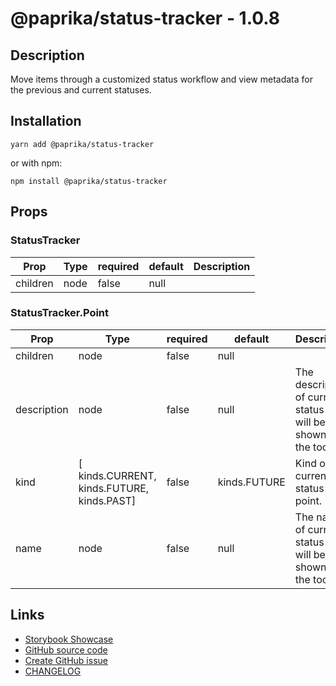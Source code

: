 <!-- start: Autogenerated - do not modify -->

# @paprika/status-tracker - 1.0.8

## Description

Move items through a customized status workflow and view metadata for the previous and current statuses.

## Installation

```
yarn add @paprika/status-tracker
```

or with npm:

```
npm install @paprika/status-tracker
```

## Props

### StatusTracker

| Prop     | Type | required | default | Description |
| -------- | ---- | -------- | ------- | ----------- |
| children | node | false    | null    |             |

### StatusTracker.Point

| Prop        | Type                                       | required | default      | Description                                                           |
| ----------- | ------------------------------------------ | -------- | ------------ | --------------------------------------------------------------------- |
| children    | node                                       | false    | null         |                                                                       |
| description | node                                       | false    | null         | The description of current status point will be shown in the tooltip. |
| kind        | [ kinds.CURRENT, kinds.FUTURE, kinds.PAST] | false    | kinds.FUTURE | Kind of current status point.                                         |
| name        | node                                       | false    | null         | The name of current status point will be shown in the tooltip.        |

<!-- end: Autogenerated - do not modify -->
<!-- content -->

<!-- eoContent -->

## Links

- [Storybook Showcase](https://paprika.highbond.com/?path=/story/buttons-statustracker--showcase)
- [GitHub source code](https://github.com/acl-services/paprika/tree/master/packages/StatusTracker/src)
- [Create GitHub issue](https://github.com/acl-services/paprika/issues/new?label=[]&title=@paprika/status-tracker%20[help]:%20your%20short%20description&body=%0A%23%20Help%20wanted%0A%0A%23%23%20Please%20write%20your%20question.%0A*A%20clear%20and%20concise%20description%20of%20what%20the%20question%20is*%0A%0A%23%23%20Additional%20context%0A*Add%20any%20other%20context%20or%20screenshots%20about%20your%20question%20here.*%0A)
- [CHANGELOG](https://github.com/acl-services/paprika/tree/master/packages/StatusTracker/CHANGELOG.md)
